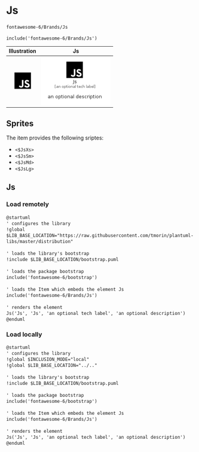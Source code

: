 # Js


```text
fontawesome-6/Brands/Js
```

```text
include('fontawesome-6/Brands/Js')
```



| Illustration | Js |
| :---: | :---: |
| ![illustration for Illustration](../../fontawesome-6/Brands/Js.png) | ![illustration for Js](../../fontawesome-6/Brands/Js.Local.png) |



## Sprites
The item provides the following sriptes:

- `<$JsXs>`
- `<$JsSm>`
- `<$JsMd>`
- `<$JsLg>`





## Js

### Load remotely
```plantuml
@startuml
' configures the library
!global $LIB_BASE_LOCATION="https://raw.githubusercontent.com/tmorin/plantuml-libs/master/distribution"

' loads the library's bootstrap
!include $LIB_BASE_LOCATION/bootstrap.puml

' loads the package bootstrap
include('fontawesome-6/bootstrap')

' loads the Item which embeds the element Js
include('fontawesome-6/Brands/Js')

' renders the element
Js('Js', 'Js', 'an optional tech label', 'an optional description')
@enduml
```

### Load locally
```plantuml
@startuml
' configures the library
!global $INCLUSION_MODE="local"
!global $LIB_BASE_LOCATION="../.."

' loads the library's bootstrap
!include $LIB_BASE_LOCATION/bootstrap.puml

' loads the package bootstrap
include('fontawesome-6/bootstrap')

' loads the Item which embeds the element Js
include('fontawesome-6/Brands/Js')

' renders the element
Js('Js', 'Js', 'an optional tech label', 'an optional description')
@enduml
```


